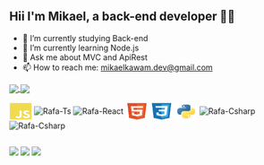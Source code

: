 ## Hii I'm Mikael, a back-end developer 👋🏻

- 🔭 I’m currently studying  Back-end
- 🌱 I’m currently learning Node.js
- 💬 Ask me about MVC and ApiRest
- 📫 How to reach me: mikaelkawam.dev@gmail.com





<a href="https://github.com/MikaelKawam/github-readme-stats">
  <img align="center" src="https://github-readme-stats.vercel.app/api?username=MikaelKawam&theme=synthwave&show_icons=true&count_private=true&hide=stars,prs,issues,contribs&title_color=2f90ed" />
</a>
<a href="https://github.com/MikaelKawam/github-readme-stats">
  <img align="center" src="https://github-readme-stats.vercel.app/api/top-langs/?username=MikaelKawam&layout=compact&theme=synthwave&title_color=2f90ed" />
</a>

<div style="display: inline_block"><br>
  <img align="center" alt="Rafa-Js" height="30" width="40" src="https://raw.githubusercontent.com/devicons/devicon/master/icons/javascript/javascript-plain.svg">
  <img align="center" alt="Rafa-Ts" height="30" width="40" src="https://cdn.jsdelivr.net/gh/devicons/devicon/icons/nodejs/nodejs-plain-wordmark.svg">
  <img align="center" alt="Rafa-React" height="30" width="40" src="https://cdn.jsdelivr.net/gh/devicons/devicon/icons/mongodb/mongodb-original-wordmark.svg">
  <img align="center" alt="Rafa-HTML" height="30" width="40" src="https://raw.githubusercontent.com/devicons/devicon/master/icons/html5/html5-original.svg">
  <img align="center" alt="Rafa-CSS" height="30" width="40" src="https://raw.githubusercontent.com/devicons/devicon/master/icons/css3/css3-original.svg">
  <img align="center" alt="Rafa-Python" height="30" width="40" src="https://raw.githubusercontent.com/devicons/devicon/master/icons/python/python-original.svg">
  <img align="center" alt="Rafa-Csharp" height="30" width="40" src="https://cdn.jsdelivr.net/gh/devicons/devicon/icons/postgresql/postgresql-original-wordmark.svg">
   <img align="center" alt="Rafa-Csharp" height="30" width="40" src="https://cdn.jsdelivr.net/gh/devicons/devicon/icons/docker/docker-original-wordmark.svg">
   
</div>

  ##
 
<div> 
  <a href = "mailto:mikaelkawam.dev@gmail.com"><img src="https://res.cloudinary.com/practicaldev/image/fetch/s--C75QF96b--/c_limit%2Cf_auto%2Cfl_progressive%2Cq_auto%2Cw_880/https://img.shields.io/badge/Gmail-D14836%3Fstyle%3Dfor-the-badge%26logo%3Dgmail%26logoColor%3Dwhite" target="_blank"></a>
   <a href="https://mikaelkawam.github.io" target="_blank"><img src="https://res.cloudinary.com/practicaldev/image/fetch/s--QhRPtQbl--/c_limit%2Cf_auto%2Cfl_progressive%2Cq_auto%2Cw_880/https://img.shields.io/badge/website-000000%3Fstyle%3Dfor-the-badge%26logo%3DAbout.me%26logoColor%3Dwhite" target="_blank"></a> 
  <a href="https://www.linkedin.com/in/mikaeldev/" target="_blank"><img src="https://img.shields.io/badge/-LinkedIn-%230077B5?style=for-the-badge&logo=linkedin&logoColor=white" target="_blank"></a> 
</div>

